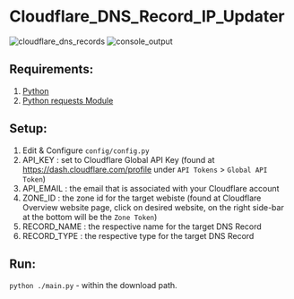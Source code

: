# Cloudflare_DNS_Record_IP_Updater

![cloudflare_dns_records](https://github.com/senorGPT/Cloudflare_DNS_Record_IP_Updater/assets/4709641/ee66cf51-bb5e-4f42-b766-d27cb213ec44)
![console_output](https://github.com/senorGPT/Cloudflare_DNS_Record_IP_Updater/assets/4709641/55d2b375-8f5e-4f0a-8670-f86dc8349763)

## Requirements: 
1. [Python](https://www.python.org/downloads/)
2. [Python requests Module](https://pypi.org/project/requests/)

## Setup:
1. Edit & Configure `config/config.py`
2. API_KEY : set to Cloudflare Global API Key (found at https://dash.cloudflare.com/profile under `API Tokens` > `Global API Token`)
3. API_EMAIL : the email that is associated with your Cloudflare account
4. ZONE_ID : the zone id for the target webiste (found at Cloudflare Overview website page, click on desired website, on the right side-bar at the bottom will be the `Zone Token`)
5. RECORD_NAME : the respective name for the target DNS Record
6. RECORD_TYPE : the respective type for the target DNS Record

## Run:
`python ./main.py` - within the download path.
